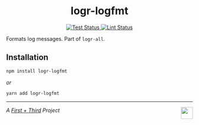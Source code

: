 <h1 align="center">logr-logfmt</h1>

<p align="center">
  <a href="https://github.com/firstandthird/logr-logfmt/actions">
    <img src="https://img.shields.io/github/workflow/status/firstandthird/logr-logfmt/Test/main?label=Tests&style=for-the-badge" alt="Test Status"/>
  </a>
  <a href="https://github.com/firstandthird/logr-logfmt/actions">
    <img src="https://img.shields.io/github/workflow/status/firstandthird/logr-logfmt/Lint/main?label=Lint&style=for-the-badge" alt="Lint Status"/>
  </a>
</p>

Formats log messages. Part of `logr-all`.

## Installation

```sh
npm install logr-logfmt
```

_or_

```sh
yarn add logr-logfmt
```

---

<a href="https://firstandthird.com"><img src="https://firstandthird.com/_static/ui/images/safari-pinned-tab-62813db097.svg" height="32" width="32" align="right"></a>

_A [First + Third](https://firstandthird.com) Project_
